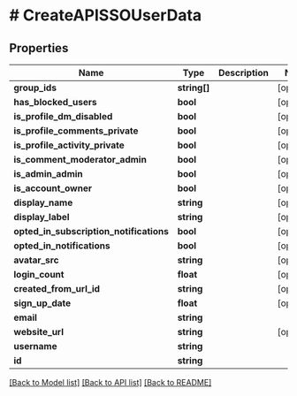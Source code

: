 # # CreateAPISSOUserData

## Properties

Name | Type | Description | Notes
------------ | ------------- | ------------- | -------------
**group_ids** | **string[]** |  | [optional]
**has_blocked_users** | **bool** |  | [optional]
**is_profile_dm_disabled** | **bool** |  | [optional]
**is_profile_comments_private** | **bool** |  | [optional]
**is_profile_activity_private** | **bool** |  | [optional]
**is_comment_moderator_admin** | **bool** |  | [optional]
**is_admin_admin** | **bool** |  | [optional]
**is_account_owner** | **bool** |  | [optional]
**display_name** | **string** |  | [optional]
**display_label** | **string** |  | [optional]
**opted_in_subscription_notifications** | **bool** |  | [optional]
**opted_in_notifications** | **bool** |  | [optional]
**avatar_src** | **string** |  | [optional]
**login_count** | **float** |  | [optional]
**created_from_url_id** | **string** |  | [optional]
**sign_up_date** | **float** |  | [optional]
**email** | **string** |  |
**website_url** | **string** |  | [optional]
**username** | **string** |  |
**id** | **string** |  |

[[Back to Model list]](../../README.md#models) [[Back to API list]](../../README.md#endpoints) [[Back to README]](../../README.md)
